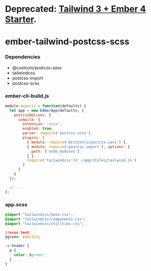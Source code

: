 # Deprecated: [Tailwind 3 + Ember 4 Starter](https://github.com/harisadam/tailwind-3-ember-4-scss-starter).

# ember-tailwind-postcss-scss

### Dependencies

- @csstools/postcss-sass  
- tailwindcss  
- postcss-import  
- postcss-scss  

### ember-cli-build.js

```javascript
module.exports = function(defaults) {
  let app = new EmberApp(defaults, {
    postcssOptions: {
      compile: {
        extension: 'scss',
        enabled: true,
        parser: require('postcss-scss'),
        plugins: [
          { module: require('@csstools/postcss-sass') },
          { module: require('postcss-import'), options: {
            path: ['node_modules']
          } },
          require('tailwindcss')('./app/styles/tailwind.js')
        ]
      }
    }
  });

  // ...
};
```

### app.scss

```css
@import "tailwindcss/base.css";
@import "tailwindcss/components.css";
@import "tailwindcss/utilities.css";

//scss test
$green: #abc123;

.c-header {
  p {
    color: $green;
  }
}
```
